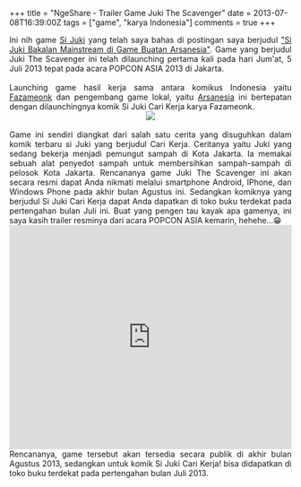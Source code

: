 +++
title = "NgeShare - Trailer Game Juki The Scavenger"
date = 2013-07-08T16:39:00Z
tags = ["game", "karya Indonesia"]
comments = true
+++

<div style="text-align: justify;">Ini nih game <a href="http://sijuki.com/">Si Juki</a> yang telah saya bahas di postingan saya berjudul <a href="http://suryapersonal.blogspot.com/2013/06/ngeshare-si-juki-bakalan-mainstream-di.html">"Si Juki Bakalan Mainstream di Game Buatan Arsanesia"</a>. Game yang berjudul Juki The Scavenger ini telah dilaunching pertama kali pada hari Jum'at, 5 Juli 2013 tepat pada acara POPCON ASIA 2013 di Jakarta.<br /><br />
Launching game hasil kerja sama antara komikus Indonesia yaitu <a href="http://fazameonk.com/">Fazameonk</a> dan pengembang game lokal, yaitu <a href="http://www.arsanesia.com/">Arsanesia</a> ini bertepatan dengan dilaunchingnya komik Si Juki Cari Kerja karya Fazameonk.<br />
<center><img border="0" src="https://4.bp.blogspot.com/-TlYCmVF7CjQ/UduEqBhN-II/AAAAAAAAClg/ZDaZ-xE67wA/s1600/juki_scavenger.jpg" /></center><br />
Game ini sendiri diangkat dari salah satu cerita yang disuguhkan dalam komik terbaru si Juki yang berjudul Cari Kerja. Ceritanya yaitu Juki yang sedang bekerja menjadi pemungut sampah di Kota Jakarta. Ia memakai sebuah alat penyedot sampah untuk membersihkan sampah-sampah di pelosok Kota Jakarta. Rencananya game Juki The Scavenger ini akan secara resmi dapat Anda nikmati melalui smartphone Android, IPhone, dan Windows Phone pada akhir bulan Agustus ini. Sedangkan komiknya yang berjudul Si Juki Cari Kerja dapat Anda dapatkan di toko buku terdekat pada pertengahan bulan Juli ini. Buat yang pengen tau kayak apa gamenya, ini saya kasih trailer resminya dari acara POPCON ASIA kemarin, hehehe...😁<br />
<iframe width="100%" height="400" src="https://www.youtube.com/embed/TKgDdH7F9XY" frameborder="0" allow="accelerometer; autoplay; encrypted-media; gyroscope; picture-in-picture" allowfullscreen></iframe>
<br />
Rencananya, game  tersebut akan tersedia secara publik di akhir bulan Agustus 2013,  sedangkan untuk komik Si Juki Cari Kerja! bisa didapatkan di toko buku  terdekat pada pertengahan bulan Juli 2013.</div>
